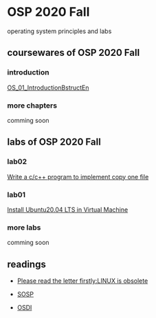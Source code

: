 # OSP 2020 Fall
operating system principles and labs
## coursewares of OSP 2020 Fall

### introduction
[OS_01_IntroductionBstructEn](/AllinAll/coursewares/OS_01_IntroductionBstructEn.pdf)

### more chapters
comming soon

## labs of OSP 2020 Fall

### lab02
[Write a c/c++ program to implement copy one file](/AllinAll/labs/lab02copyfile)

### lab01
[Install Ubuntu20.04 LTS in Virtual Machine](/AllinAll/labs/lab01installlinux)

### more labs
comming soon

## readings
* [Please read the letter firstly:LINUX is obsolete](/AllinAll/others/LINUXisobsolete.pdf)

* [SOSP](http://www.sosp.org/)

* [OSDI](https://www.usenix.org/conference/osdi20)
